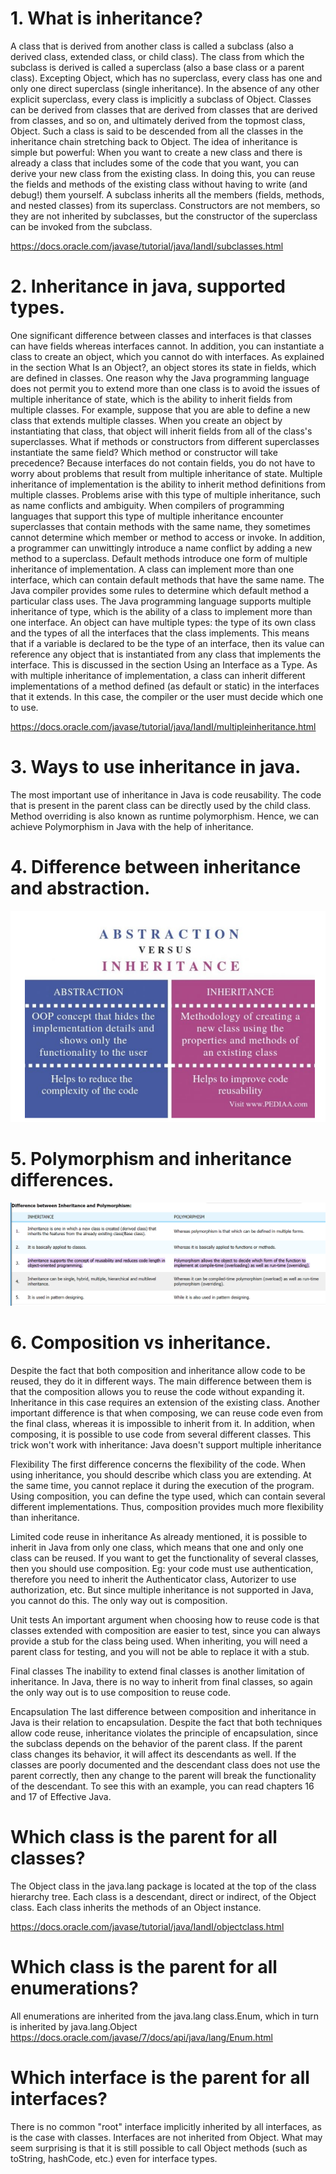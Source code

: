 # 1.      What is inheritance?
A class that is derived from another class is called a subclass (also a derived class, extended class, or child class). The class from which the subclass is derived is called a superclass (also a base class or a parent class).
Excepting Object, which has no superclass, every class has one and only one direct superclass (single inheritance). In the absence of any other explicit superclass, every class is implicitly a subclass of Object.
Classes can be derived from classes that are derived from classes that are derived from classes, and so on, and ultimately derived from the topmost class, Object. Such a class is said to be descended from all the classes in the inheritance chain stretching back to Object.
The idea of inheritance is simple but powerful: When you want to create a new class and there is already a class that includes some of the code that you want, you can derive your new class from the existing class. In doing this, you can reuse the fields and methods of the existing class without having to write (and debug!) them yourself.
A subclass inherits all the members (fields, methods, and nested classes) from its superclass. Constructors are not members, so they are not inherited by subclasses, but the constructor of the superclass can be invoked from the subclass.

https://docs.oracle.com/javase/tutorial/java/IandI/subclasses.html


# 2.      Inheritance in java, supported types.
One significant difference between classes and interfaces is that classes can have fields whereas interfaces cannot. In addition, you can instantiate a class to create an object, which you cannot do with interfaces. As explained in the section What Is an Object?, an object stores its state in fields, which are defined in classes. One reason why the Java programming language does not permit you to extend more than one class is to avoid the issues of multiple inheritance of state, which is the ability to inherit fields from multiple classes. For example, suppose that you are able to define a new class that extends multiple classes. When you create an object by instantiating that class, that object will inherit fields from all of the class's superclasses. What if methods or constructors from different superclasses instantiate the same field? Which method or constructor will take precedence? Because interfaces do not contain fields, you do not have to worry about problems that result from multiple inheritance of state.
Multiple inheritance of implementation is the ability to inherit method definitions from multiple classes. Problems arise with this type of multiple inheritance, such as name conflicts and ambiguity. When compilers of programming languages that support this type of multiple inheritance encounter superclasses that contain methods with the same name, they sometimes cannot determine which member or method to access or invoke. In addition, a programmer can unwittingly introduce a name conflict by adding a new method to a superclass. Default methods introduce one form of multiple inheritance of implementation. A class can implement more than one interface, which can contain default methods that have the same name. The Java compiler provides some rules to determine which default method a particular class uses.
The Java programming language supports multiple inheritance of type, which is the ability of a class to implement more than one interface. An object can have multiple types: the type of its own class and the types of all the interfaces that the class implements. This means that if a variable is declared to be the type of an interface, then its value can reference any object that is instantiated from any class that implements the interface. This is discussed in the section Using an Interface as a Type.
As with multiple inheritance of implementation, a class can inherit different implementations of a method defined (as default or static) in the interfaces that it extends. In this case, the compiler or the user must decide which one to use.

https://docs.oracle.com/javase/tutorial/java/IandI/multipleinheritance.html

# 3.      Ways to use inheritance in java.
The most important use of inheritance in Java is code reusability. The code that is present in the parent class can be directly used by the child class. Method overriding is also known as runtime polymorphism. Hence, we can achieve Polymorphism in Java with the help of inheritance.

# 4.      Difference between inheritance and abstraction.
![img_9.png](img_9.png)


# 5.      Polymorphism and inheritance differences.
![img_8.png](img_8.png)


# 6.      Composition vs inheritance.
Despite the fact that both composition and inheritance allow code to be reused, they do it in different ways. The main difference between them is that the composition allows you to reuse the code without expanding it. Inheritance in this case requires an extension of the existing class. Another important difference is that when composing, we can reuse code even from the final class, whereas it is impossible to inherit from it. In addition, when composing, it is possible to use code from several different classes. This trick won't work with inheritance: Java doesn't support multiple inheritance

Flexibility
The first difference concerns the flexibility of the code. When using inheritance, you should describe which class you are extending. At the same time, you cannot replace it during the execution of the program. Using composition, you can define the type used, which can contain several different implementations. Thus, composition provides much more flexibility than inheritance.

Limited code reuse in inheritance
As already mentioned, it is possible to inherit in Java from only one class, which means that one and only one class can be reused. If you want to get the functionality of several classes, then you should use composition. Eg: your code must use authentication, therefore you need to inherit the Authenticator class, Autorizer to use authorization, etc. But since multiple inheritance is not supported in Java, you cannot do this. The only way out is composition.

Unit tests
An important argument when choosing how to reuse code is that classes extended with composition are easier to test, since you can always provide a stub for the class being used. When inheriting, you will need a parent class for testing, and you will not be able to replace it with a stub.

Final classes
The inability to extend final classes is another limitation of inheritance. In Java, there is no way to inherit from final classes, so again the only way out is to use composition to reuse code.

Encapsulation
The last difference between composition and inheritance in Java is their relation to encapsulation. Despite the fact that both techniques allow code reuse, inheritance violates the principle of encapsulation, since the subclass depends on the behavior of the parent class. If the parent class changes its behavior, it will affect its descendants as well. If the classes are poorly documented and the descendant class does not use the parent correctly, then any change to the parent will break the functionality of the descendant. To see this with an example, you can read chapters 16 and 17 of Effective Java.

# Which class is the parent for all classes?
The Object class in the java.lang package is located at the top of the class hierarchy tree. Each class is a descendant, direct or indirect, of the Object class. Each class inherits the methods of an Object instance.

https://docs.oracle.com/javase/tutorial/java/IandI/objectclass.html

# Which class is the parent for all enumerations?

All enumerations are inherited from the java.lang class.Enum, which in turn is inherited by java.lang.Object
https://docs.oracle.com/javase/7/docs/api/java/lang/Enum.html

# Which interface is the parent for all interfaces?
There is no common "root" interface implicitly inherited by all interfaces, as is the case with classes. Interfaces are not inherited from Object.
What may seem surprising is that it is still possible to call Object methods (such as toString, hashCode, etc.) even for interface types.
